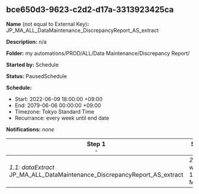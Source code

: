 ## bce650d3-9623-c2d2-d17a-3313923425ca

**Name** (not equal to External Key)**:** JP_MA_ALL_DataMaintenance_DiscrepancyReport_AS_extract

**Description:** n/a

**Folder:** my automations/PROD/ALL/Data Maintenance/Discrepancy Report/

**Started by:** Schedule

**Status:** PausedSchedule

**Schedule:**

* Start: 2022-06-09 18:00:00 +09:00
* End: 2079-06-06 00:00:00 +09:00
* Timezone: Tokyo Standard Time
* Recurrance: every week until end date

**Notifications:** _none_


| Step 1<br>_<small>-</small>_ | Step 2<br>_<small>-</small>_ | Step 3<br>_<small>-</small>_ |
| --- | --- | --- |
| _1.1: dataExtract_<br>JP_MA_ALL_DataMaintenance_DiscrepancyReport_AS_extract | _2.1: wait_<br>1 Minutes | _3.1: fileTransfer_<br>JP_MA_ALL_DataMaintenance_DiscrepancyReport_AS_transfer |
